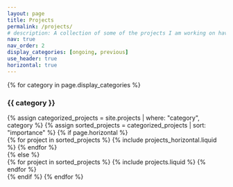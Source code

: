 ```yaml
---
layout: page
title: Projects
permalink: /projects/
# description: A collection of some of the projects I am working on have worked on in the past
nav: true
nav_order: 2
display_categories: [ongoing, previous]
use_header: true
horizontal: true
---
```


<!-- pages/projects.md -->
<div class="projects">

<!-- Display categorized projects -->

{% for category in page.display_categories %}

  <h3 class="category">{{ category }}</h3>
  {% assign categorized_projects = site.projects | where: "category", category %}
{% assign sorted_projects = categorized_projects | sort: "importance" %}
<!-- Generate cards for each project -->
{% if page.horizontal %}
<div class="container">
  <div class="row row-cols-1 row-cols-md-2">
  {% for project in sorted_projects %}
    {% include projects_horizontal.liquid %}
  {% endfor %}
  </div>
</div>
{% else %}
<div class="row row-cols-1 row-cols-md-3">
  {% for project in sorted_projects %}
    {% include projects.liquid %}
  {% endfor %}
</div>
{% endif %}
{% endfor %}

</div>
